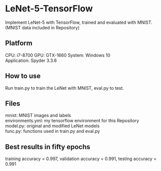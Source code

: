 # LeNet-5-TensorFlow
Implement LeNet-5 with TensorFlow, trained and evaluated with MNIST. (MNIST data included in Repository)

## Platform
CPU: i7-8700
GPU: GTX-1660
System: Windows 10  
Application: Spyder 3.3.6

## How to use
Run train.py to train the LeNet with MNIST, eval.py to test.

## Files
mnist: MNIST images and labels  
environments.yml: my tensorflow environment for this Repository  
model.py: original and modified LeNet models  
func.py: functions used in train.py and eval.py

## Best results in fifty epochs
training accuracy = 0.997, validation accuracy = 0.991, testing accuracy = 0.991
